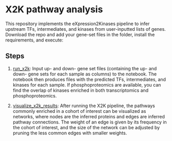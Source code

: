 # X2K pathway analysis
This repository implements the eXpression2Kinases pipeline to infer upstream TFs, intermediates, and kinases from user-inputted lists of genes. Download the repo and add your gene-set files in the folder, install the requirements, and execute:

## Steps
1. [run_x2k](https://github.com/MaayanLab/x2k-pathway-analysis/blob/main/run_x2k.ipynb): Input up- and down- gene set files (containing the up- and down- gene sets for each sample as columns) to the notebook. The notebook then produces files with the predicted TFs, intermediates, and kinases for each sample. If phosphoproteomics are available, you can find the overlap of kinases enriched in both transcriptomics and phosphoproteomics.

2. [visualize_x2k_results](https://github.com/MaayanLab/x2k-pathway-analysis/blob/main/visualize_x2k_results.ipynb): After running the X2K pipeline, the pathways commonly enriched in a cohort of interest can be visualized as networks, where nodes are the inferred proteins and edges are inferred pathway connections. The weight of an edge is given by its frequency in the cohort of interest, and the size of the network can be adjusted by pruning the less common edges with smaller weights. 
